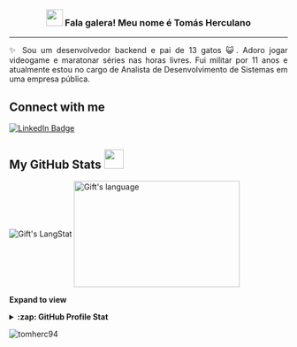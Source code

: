 <!-- Heading -->
<h3 align="center"><img src = "https://raw.githubusercontent.com/MartinHeinz/MartinHeinz/master/wave.gif" width = 30px> Fala galera! Meu nome é Tomás Herculano</h3>

 <!-- About section -->

---
<div style="text-align: justify;">
✨ Sou um desenvolvedor backend e pai de 13 gatos 😺. Adoro jogar videogame e maratonar séries nas horas livres.
Fui militar por 11 anos e atualmente estou no cargo de Analista de Desenvolvimento de Sistemas em uma empresa pública.
</div>


<!-- Conecct section -->

<h2>Connect with me </h3>
    <p>
        <a href="https://www.linkedin.com/in/tom%C3%A1s-herculano-86b269103/"><img src="https://img.shields.io/badge/-Tomás Herculano-blue?style=plastic&amp;labelColor=blue&amp;logo=LinkedIn&amp;link=https://www.linkedin.com/in/tom%C3%A1s-herculano-86b269103/" alt="LinkedIn Badge"></a> 
   </p>

 <!-- Conecct section: END -->
 
  <!-- GitHub section -->

 ##  My GitHub Stats <img src = "https://i.pinimg.com/originals/65/c4/f4/65c4f452571be1261e9c623f7da488ac.gif" width = 35px> 
 
 <div>
   <img align="center" src="https://github-readme-streak-stats.herokuapp.com/?user=tomherc94" alt="Gift's LangStat" />
  <img align="center" src="https://github-readme-stats.vercel.app/api/top-langs?username=tomherc94&langs_count=10&show_icons=true&locale=en&layout=compact&theme=light" alt="Gift's language" height="192px"  width="300px"/>
</div>

**Expand to view**
<details>
  <summary><b>:zap: GitHub Profile Stat</b></summary>
  <img src="https://github-readme-stats.anuraghazra1.vercel.app/api?username=tomherc94&show_icons=true" />
</details>

<!-- GitHub section: END -->

<!-- Profile Views -->

<p align="left"> <img src="https://komarev.com/ghpvc/?username=tomherc94&label=Profile%20views&color=0e75b6&style=flat" alt="tomherc94" />
</p>

<!-- THE END -->
